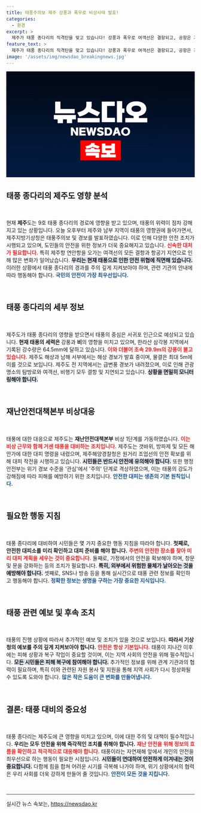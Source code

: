 ```yaml
---
title: 태풍주의보 제주 강풍과 폭우로 비상사태 발효!
categories:
  - 환경
excerpt: >
  제주가 태풍 종다리의 직격탄을 맞고 있습니다! 강풍과 폭우로 여객선은 결항되고, 공항은 지연된 가운데 긴급 대피령이 발효되었습니다. 제주 상황, 지금 확인하세요!
feature_text: >
  제주가 태풍 종다리의 직격탄을 맞고 있습니다! 강풍과 폭우로 여객선은 결항되고, 공항은 지연된 가운데 긴급 대피령이 발효되었습니다. 제주 상황, 지금 확인하세요!
image: '/assets/img/newsdao_breakingnews.jpg'
---
```


<p><img src="/assets/img/newsdao_breakingnews.jpg" alt="koreaapp 속보" /></p>

<h2 data-ke-size="size26">태풍 종다리의 제주도 영향 분석</h2>

<p data-ke-size="size16">&nbsp;</p>

<p>현재 <b>제주</b>도는 9호 태풍 종다리의 경로에 영향을 받고 있으며, 태풍의 위력이 점차 강해지고 있는 상황입니다. 오늘 오후부터 제주와 남부 지역이 태풍의 영향권에 들어가면서, 제주지방기상청은 태풍주의보 및 경보를 발표하였습니다. 이로 인해 다양한 안전 조치가 시행되고 있으며, 도민들의 안전을 위한 정보가 더욱 중요해지고 있습니다. <b><span style="color: #ee2323;">신속한 대처가 필요합니다.</span></b> 특히 제주항 연안항을 오가는 여객선의 모든 결항과 항공기 지연으로 인해 많은 변화가 일어났습니다. <b><span style="background-color: #21538527;">우리는 현재 태풍으로 인한 안전 위협에 직면해 있습니다.</span></b> 이러한 상황에서 태풍 종다리의 경과를 주의 깊게 지켜보아야 하며, 관련 기관의 안내에 따라 행동해야 합니다. <b><span style="color: #1a5490;">국민의 안전이 가장 최우선입니다.</span></b></p>

<p data-ke-size="size16">&nbsp;</p>

<h2 data-ke-size="size26">태풍 종다리의 세부 정보</h2>

<p data-ke-size="size16">&nbsp;</p>

<p>제주도가 태풍 종다리의 영향을 받으면서 태풍의 중심은 서귀포 인근으로 예상되고 있습니다. <b>현재 태풍의 세력은 </b>강풍과 <b>비</b>의 영향을 미치고 있으며, 한라산 삼각봉 지역에서 기록된 강수량은 64.5mm에 달하고 있습니다. <b><span style="color: #ee2323;">이와 더불어 초속 29.9m의 강풍이 불고 있습니다.</span></b> 제주도 해상과 남해 서부에서는 해상 경보가 발효 중이며, 물결은 최대 5m에 이를 것으로 보입니다. 제주도 전 지역에서는 급변풍 경보가 내려졌으며, 이로 인해 관광 명소의 탐방로와 여객선, 비행기 모두 결항 및 지연되고 있습니다. <b><span style="background-color: #21538527;">상황을 면밀히 모니터링해야 합니다.</span></b> </p>

<p data-ke-size="size16">&nbsp;</p>

<h2 data-ke-size="size26">재난안전대책본부 비상대응</h2>

<p data-ke-size="size16">&nbsp;</p>

<p>태풍에 대한 대응으로 제주도는 <b>재난안전대책본부</b> 비상 1단계를 가동하였습니다. <b><span style="color: #ee2323;">이는 비상 근무와 함께 거센 태풍을 대비하는 조치입니다.</span></b> 제주도는 갯바위, 방파제 및 모든 해안가에 대한 대피 명령을 내렸으며, 제주해양경찰청은 원거리 조업선의 안전 확보를 위해 대피 작전을 시행하고 있습니다. <b><span style="background-color: #21538527;">시민들은 반드시 안전에 유의해야 합니다.</span></b> 또한 행정안전부는 위기 경보 수준을 '관심'에서 '주의' 단계로 격상하였으며, 이는 태풍의 강도가 강해짐에 따라 피해를 예방하기 위한 조치입니다. <b><span style="color: #1a5490;">안전한 대피는 생존의 기본 원칙입니다.</span></b></p>

<p data-ke-size="size16">&nbsp;</p>

<h2 data-ke-size="size26">필요한 행동 지침</h2>

<p data-ke-size="size16">&nbsp;</p>

<p>태풍 종다리에 대비하여 시민들은 몇 가지 중요한 행동 지침을 따라야 합니다. <b>첫째로, 안전한 대피소를 미리 확인하고 대피 준비를 해야 합니다.</b> <b><span style="color: #ee2323;">주변의 안전한 장소를 찾아 미리 대피 계획을 세우는 것이 중요합니다.</span></b> 둘째로, 가정에서의 안전을 확보해야 하며, 창문 및 문을 강화하는 등의 조치가 필요합니다. <b><span style="background-color: #21538527;">특히, 외부에서 위험한 물체가 날아오는 것을 예방해야 합니다.</span></b> 셋째로, SNS나 방송 등을 통해 실시간으로 태풍 관련 정보를 확인하고 행동해야 합니다. <b><span style="color: #1a5490;">정확한 정보는 생명을 구하는 가장 중요한 지식입니다.</span></b></p>

<p data-ke-size="size16">&nbsp;</p>

<h2 data-ke-size="size26">태풍 관련 예보 및 후속 조치</h2>

<p data-ke-size="size16">&nbsp;</p>

<p>태풍의 진행 상황에 따라서 추가적인 예보 및 조치가 있을 것으로 보입니다. <b>따라서 기상청의 예보를 주의 깊게 지켜보아야 합니다.</b> <b><span style="color: #ee2323;">안전은 항상 기본입니다.</span></b> 태풍이 지나간 이후에는 피해 상황과 복구 작업이 중요할 것이며, 이는 지역 사회의 안전을 위해 필수적입니다. <b><span style="background-color: #21538527;">모든 시민들은 피해 복구에 참여해야 합니다.</span></b> 추가적인 정보를 위해 관계 기관과의 협력이 필요하며, 특히 이와 관련된 자원 봉사 및 지원을 통해 지역 사회가 다시 정상화될 수 있도록 도와야 합니다. <b><span style="color: #1a5490;">많은 작은 도움이 큰 변화를 만들어냅니다.</span></b></p>

<p data-ke-size="size16">&nbsp;</p>

<h2 data-ke-size="size26">결론: 태풍 대비의 중요성</h2>

<p data-ke-size="size16">&nbsp;</p>

<p>태풍 종다리는 제주도에 큰 영향을 미치고 있으며, 이에 대한 주의 및 대책이 필수적입니다. <b>우리는 모두 안전을 위해 즉각적인 조치를 취해야 합니다.</b> <b><span style="color: #ee2323;">재난 안전을 위해 정보의 흐름을 확인하고 적극적으로 대응해야 합니다.</span></b> 태풍이라는 자연재해 앞에서 개인의 안전을 최우선으로 하는 행동이 필요한 시점입니다. <b><span style="background-color: #21538527;">시민들이 연대하여 안전하게 이겨내는 것이 중요합니다.</span></b> 다함께 힘을 합쳐 어려운 시기를 극복해 나가야 하며, 위기 상황에서의 협력은 우리 사회를 더욱 강하게 만들어 줄 것입니다. <b><span style="color: #1a5490;">안전이 모든 것을 지킵니다.</span></b></p>

<p data-ke-size="size16">&nbsp;</p>

<hr style="height:1px; border:none; color:#333; background-color:#333;"/>
실시간 뉴스 속보는, <a href="https://newsdao.kr" rel="dofollow">https://newsdao.kr</a>



